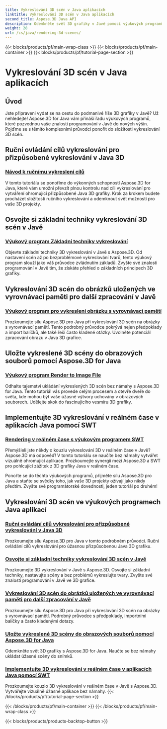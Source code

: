 ```yaml
---
title: Vykreslování 3D scén v Java aplikacích
linktitle: Vykreslování 3D scén v Java aplikacích
second_title: Aspose.3D Java API
description: Odemkněte svět 3D grafiky v Javě pomocí výukových programů Aspose.3D. Zvládněte ruční vykreslování, základní techniky, zpracování obrazu a vykreslování v reálném čase bez námahy.
weight: 28
url: /cs/java/rendering-3d-scenes/
---
```


{{< blocks/products/pf/main-wrap-class >}}
{{< blocks/products/pf/main-container >}}
{{< blocks/products/pf/tutorial-page-section >}}

# Vykreslování 3D scén v Java aplikacích

## Úvod

Jste připraveni vydat se na cestu do podmanivé říše 3D grafiky v Javě? Už nehledejte! Aspose.3D for Java vám přináší řadu výukových programů, které pozvednou vaše znalosti programování v Javě do nových výšin. Pojďme se s těmito komplexními průvodci ponořit do složitosti vykreslování 3D scén.

## Ruční ovládání cílů vykreslování pro přizpůsobené vykreslování v Java 3D
### [Návod k ručnímu vykreslení cílů](./manual-render-targets/)

V tomto tutoriálu se ponoříme do výkonných schopností Aspose.3D for Java, které vám umožní převzít plnou kontrolu nad cíli vykreslování pro vytváření ohromující přizpůsobené Java 3D grafiky. Krok za krokem budete procházet složitostí ručního vykreslování a odemknout svět možností pro vaše 3D projekty.

## Osvojte si základní techniky vykreslování 3D scén v Javě
### [Výukový program Základní techniky vykreslování](./basic-rendering/)

Objevte základní techniky 3D vykreslování v Javě s Aspose.3D. Od nastavení scén až po bezproblémové vykreslování tvarů, tento výukový program slouží jako váš průvodce zvládnutím základů. Zvyšte své znalosti programování v Javě tím, že získáte přehled o základních principech 3D grafiky.

## Vykreslování 3D scén do obrázků uložených ve vyrovnávací paměti pro další zpracování v Javě
### [Výukový program pro vykreslení obrázku s vyrovnávací pamětí](./render-to-buffered-image/)

Prozkoumejte sílu Aspose.3D pro Java při vykreslování 3D scén na obrázky s vyrovnávací pamětí. Tento podrobný průvodce pokrývá nejen předpoklady a import balíčků, ale také řeší často kladené otázky. Uvolněte potenciál zpracování obrazu v Java 3D grafice.

## Uložte vykreslené 3D scény do obrazových souborů pomocí Aspose.3D for Java
### [Výukový program Render to Image File](./render-to-file/)

Odhalte tajemství ukládání vykreslených 3D scén bez námahy s Aspose.3D for Java. Tento tutoriál vás provede celým procesem a otevře dveře do světa, kde mohou být vaše úžasné výtvory uchovány v obrazových souborech. Udělejte skok do fascinujícího vesmíru 3D grafiky.

## Implementujte 3D vykreslování v reálném čase v aplikacích Java pomocí SWT
### [Rendering v reálném čase s výukovým programem SWT](./real-time-rendering-swt/)

Přemýšleli jste někdy o kouzlu vykreslování 3D v reálném čase v Javě? Aspose.3D má odpověď! V tomto tutoriálu se naučíte bez námahy vytvářet vizuálně ohromující aplikace. Prozkoumejte synergii mezi Aspose.3D a SWT pro pohlcující zážitek z 3D grafiky Java v reálném čase.

Ponořte se do těchto výukových programů, přijměte sílu Aspose.3D pro Java a staňte se svědky toho, jak vaše 3D projekty ožívají jako nikdy předtím. Zvyšte své programátorské dovednosti, jeden tutoriál po druhém!
## Vykreslování 3D scén ve výukových programech Java aplikací
### [Ruční ovládání cílů vykreslování pro přizpůsobené vykreslování v Java 3D](./manual-render-targets/)
Prozkoumejte sílu Aspose.3D pro Java v tomto podrobném průvodci. Ruční ovládání cílů vykreslování pro úžasnou přizpůsobenou Java 3D grafiku.
### [Osvojte si základní techniky vykreslování 3D scén v Javě](./basic-rendering/)
Prozkoumejte 3D vykreslování v Javě s Aspose.3D. Osvojte si základní techniky, nastavujte scény a bez problémů vykreslujte tvary. Zvyšte své znalosti programování v Javě ve 3D grafice.
### [Vykreslování 3D scén do obrázků uložených ve vyrovnávací paměti pro další zpracování v Javě](./render-to-buffered-image/)
Prozkoumejte sílu Aspose.3D pro Java při vykreslování 3D scén na obrázky s vyrovnávací pamětí. Podrobný průvodce s předpoklady, importními balíčky a často kladenými dotazy.
### [Uložte vykreslené 3D scény do obrazových souborů pomocí Aspose.3D for Java](./render-to-file/)
Odemkněte svět 3D grafiky s Aspose.3D for Java. Naučte se bez námahy ukládat úžasné scény do snímků.
### [Implementujte 3D vykreslování v reálném čase v aplikacích Java pomocí SWT](./real-time-rendering-swt/)
Prozkoumejte kouzlo 3D vykreslování v reálném čase v Javě s Aspose.3D. Vytvářejte vizuálně úžasné aplikace bez námahy.
{{< /blocks/products/pf/tutorial-page-section >}}

{{< /blocks/products/pf/main-container >}}
{{< /blocks/products/pf/main-wrap-class >}}

{{< blocks/products/products-backtop-button >}}
